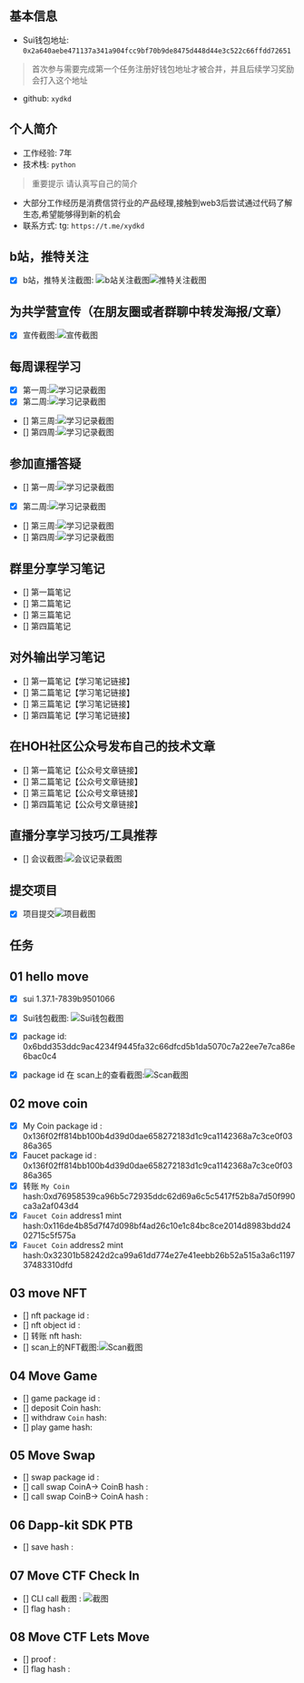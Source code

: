 ## 基本信息
- Sui钱包地址: `0x2a640aebe471137a341a904fcc9bf70b9de8475d448d44e3c522c66ffdd72651`
> 首次参与需要完成第一个任务注册好钱包地址才被合并，并且后续学习奖励会打入这个地址
- github: `xydkd`

## 个人简介
- 工作经验: 7年
- 技术栈: `python`
> 重要提示 请认真写自己的简介
- 大部分工作经历是消费信贷行业的产品经理,接触到web3后尝试通过代码了解生态,希望能够得到新的机会
- 联系方式: tg: `https://t.me/xydkd` 

## b站，推特关注

- [x] b站，推特关注截图: ![b站关注截图](./images/3.png)![推特关注截图](./images/4.png)

## 为共学营宣传（在朋友圈或者群聊中转发海报/文章）

- [x] 宣传截图:![宣传截图](./images/8.png)

## 每周课程学习

- [x] 第一周:![学习记录截图](./images/5.png)
- [x] 第二周:![学习记录截图](./images/9.png)
- [] 第三周:![学习记录截图](./images/你的图片地址)
- [] 第四周:![学习记录截图](./images/你的图片地址)

## 参加直播答疑

- [] 第一周:![学习记录截图](./images/你的图片地址)
- [x] 第二周:![学习记录截图](./images/7.png)
- [] 第三周:![学习记录截图](./images/你的图片地址)
- [] 第四周:![学习记录截图](./images/你的图片地址)

## 群里分享学习笔记

- [] 第一篇笔记
- [] 第二篇笔记
- [] 第三篇笔记
- [] 第四篇笔记

## 对外输出学习笔记

- [] 第一篇笔记【学习笔记链接】
- [] 第二篇笔记【学习笔记链接】
- [] 第三篇笔记【学习笔记链接】
- [] 第四篇笔记【学习笔记链接】

## 在HOH社区公众号发布自己的技术文章

- [] 第一篇笔记【公众号文章链接】
- [] 第二篇笔记【公众号文章链接】
- [] 第三篇笔记【公众号文章链接】
- [] 第四篇笔记【公众号文章链接】

## 直播分享学习技巧/工具推荐

- [] 会议截图:![会议记录截图](./images/)

## 提交项目

- [x] 项目提交![项目截图](./images/6.png)

## 任务

##   01 hello move  
- [x] sui 1.37.1-7839b9501066
- [x] Sui钱包截图: ![Sui钱包截图](./images/1.png)
- [x] package id: 0x6bdd353ddc9ac4234f9445fa32c66dfcd5b1da5070c7a22ee7e7ca86e6bac0c4
- [x] package id 在 scan上的查看截图:![Scan截图](./images/2.png)


##   02 move coin
- [x] My Coin package id : 0x136f02ff814bb100b4d39d0dae658272183d1c9ca1142368a7c3ce0f0386a365
- [x] Faucet package id : 0x136f02ff814bb100b4d39d0dae658272183d1c9ca1142368a7c3ce0f0386a365
- [x] 转账 `My Coin` hash:0xd76958539ca96b5c72935ddc62d69a6c5c5417f52b8a7d50f990ca3a2af043d4
- [x] `Faucet Coin` address1 mint hash:0x116de4b85d7f47d098bf4ad26c10e1c84bc8ce2014d8983bdd2402715c5f575a
- [x] `Faucet Coin` address2 mint hash:0x32301b58242d2ca99a61dd774e27e41eebb26b52a515a3a6c119737483310dfd

##   03 move NFT
- [] nft package id :
- [] nft object id : 
- [] 转账 nft  hash:
- [] scan上的NFT截图:![Scan截图](./images/你的图片地址)

##   04 Move Game
- [] game package id :
- [] deposit Coin hash:
- [] withdraw `Coin` hash:
- [] play game hash:

##   05 Move Swap
- [] swap package id :
- [] call swap CoinA-> CoinB  hash :
- [] call swap CoinB-> CoinA  hash :

##   06 Dapp-kit SDK PTB
- [] save hash :

##   07 Move CTF Check In
- [] CLI call 截图 : ![截图](./images/你的图片地址)
- [] flag hash :

##   08 Move CTF Lets Move
- [] proof : 
- [] flag hash :
